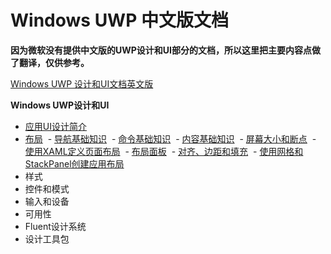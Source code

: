 # Windows UWP 中文版文档

**因为微软没有提供中文版的UWP设计和UI部分的文档，所以这里把主要内容点做了翻译，仅供参考。**

[Windows UWP 设计和UI文档英文版](https://docs.microsoft.com/zh-cn/windows/uwp/design/basics/design-and-ui-intro)

**Windows UWP设计和UI**

- [应用UI设计简介]()
- [布局]()
  - [导航基础知识](/Layout/navigation-basics.md)
  - [命令基础知识]()
  - [内容基础知识]()
  - [屏幕大小和断点]()
  - [使用XAML定义页面布局]()
  - [布局面板]()
  - [对齐、边距和填充]()
  - [使用网格和StackPanel创建应用布局]()
- 样式
- 控件和模式
- 输入和设备
- 可用性
- Fluent设计系统
- 设计工具包
